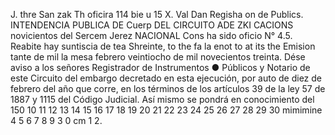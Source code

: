 J. thre
San
zak
Th
oficira
114 bie u 15 X. Val Dan Regisha
on de Publics.
INTENDENCIA
PUBLICA
DE
Cuerp
DEL CIRCUITO
ADE
ZKI
CACIONS
novicientos
del Sercem Jerez
NACIONAL
Cons
ha sido
oficio N° 4.5.
Reabite hay suntiscia de tea
Shreinte, to the fa la
enot
to at
its the
Emision
tante
de mil
la mesa
febrero veintiocho de mil novecientos treinta.
Dése aviso a los señores Registrador de Instrumentos
●
Públicos y Notario de este Circuito del embargo decretado
en esta ejecución, por auto de diez de febrero del año que
corre, en los términos de los artículos 39 de la ley 57 de 1887 y
1115 del Código Judicial. Así mismo se pondrá en conocimiento del
150
10 11 12 13 14 15 16 17 18 19 20 21 22 23 24 25 26 27 28 29 30
mimimine
4 5 6 7 8 9
3
0 cm 1 2.